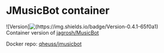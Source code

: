 # JMusicBot container
![Version]![(https://img.shields.io/badge/Version-0.4.1-65f0a1)](https://github.com/jagrosh/MusicBot/releases/tag/0.4.1) </br>
Container version of [jagrosh/MusicBot](https://github.com/jagrosh/MusicBot)

Docker repo: [qheuss/jmusicbot](https://hub.docker.com/r/qheuss/jmusicbot)
